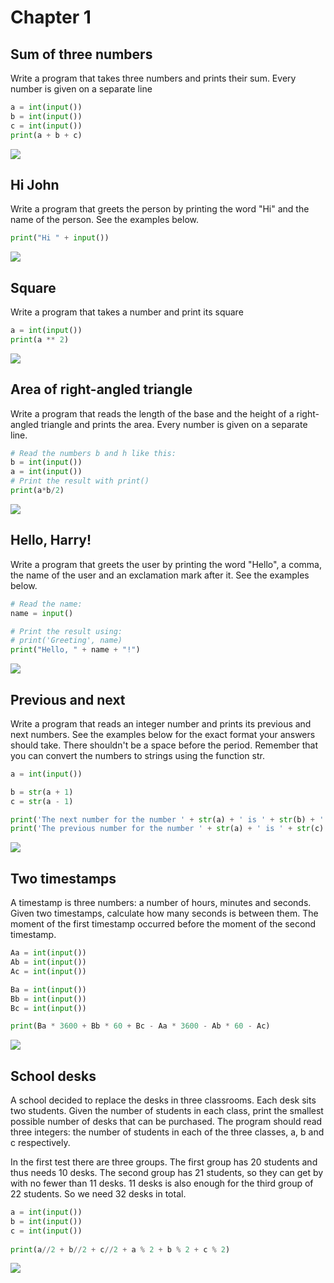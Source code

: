
# Chapter 1

## Sum of three numbers
Write a program that takes three numbers and prints their sum. Every number is given on a separate line

```.py
a = int(input())
b = int(input())
c = int(input())
print(a + b + c)
```


![](chp1_snakify_task1.jpg)


## Hi John
Write a program that greets the person by printing the word "Hi" and the name of the person. See the examples below.

```.py
print("Hi " + input())
```


![](chp1_snakify_task2.jpg)


## Square
Write a program that takes a number and print its square


```.py
a = int(input())
print(a ** 2)
```


![](chp1_snakify_task3.jpg)


## Area of right-angled triangle
Write a program that reads the length of the base and the height of a right-angled triangle and prints the area. Every number is given on a separate line.


```.py
# Read the numbers b and h like this:
b = int(input())
a = int(input())
# Print the result with print()
print(a*b/2)
```


![](chp1_snakify_task4.jpg)


## Hello, Harry!
Write a program that greets the user by printing the word "Hello", a comma, the name of the user and an exclamation mark after it. See the examples below.


```.py
# Read the name:
name = input()

# Print the result using:
# print('Greeting', name)
print("Hello, " + name + "!")
```


![](chp1_snakify_task5.jpg)


## Previous and next
Write a program that reads an integer number and prints its previous and next numbers. See the examples below for the exact format your answers should take. There shouldn't be a space before the period.
Remember that you can convert the numbers to strings using the function str.



```.py
a = int(input())

b = str(a + 1)
c = str(a - 1)

print('The next number for the number ' + str(a) + ' is ' + str(b) + '.')
print('The previous number for the number ' + str(a) + ' is ' + str(c) + '.')
```

![](chp1_snakify_task6.jpg.png) 

## Two timestamps
A timestamp is three numbers: a number of hours, minutes and seconds. Given two timestamps, calculate how many seconds is between them. The moment of the first timestamp occurred before the moment of the second timestamp.


```.py
Aa = int(input())
Ab = int(input())
Ac = int(input())

Ba = int(input())
Bb = int(input())
Bc = int(input())

print(Ba * 3600 + Bb * 60 + Bc - Aa * 3600 - Ab * 60 - Ac)
```

![](chp1_snakify_task7.jpg)

## School desks
A school decided to replace the desks in three classrooms. Each desk sits two students. Given the number of students in each class, print the smallest possible number of desks that can be purchased.
The program should read three integers: the number of students in each of the three classes, a, b and c respectively.

In the first test there are three groups. The first group has 20 students and thus needs 10 desks. The second group has 21 students, so they can get by with no fewer than 11 desks. 11 desks is also enough for the third group of 22 students. So we need 32 desks in total.

```.py
a = int(input())
b = int(input())
c = int(input())
 
print(a//2 + b//2 + c//2 + a % 2 + b % 2 + c % 2)
```
![](chp1_snakify_task8.jpg.png)





